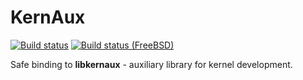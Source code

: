 KernAux
=======

[![Build status](https://github.com/tailix/libkernaux/actions/workflows/rust.yml/badge.svg)](https://github.com/tailix/libkernaux/actions/workflows/rust.yml)
[![Build status (FreeBSD)](https://api.cirrus-ci.com/github/tailix/libkernaux.svg?task=Rust%20(FreeBSD))](https://cirrus-ci.com/github/tailix/libkernaux)

Safe binding to **libkernaux** - auxiliary library for kernel development.
